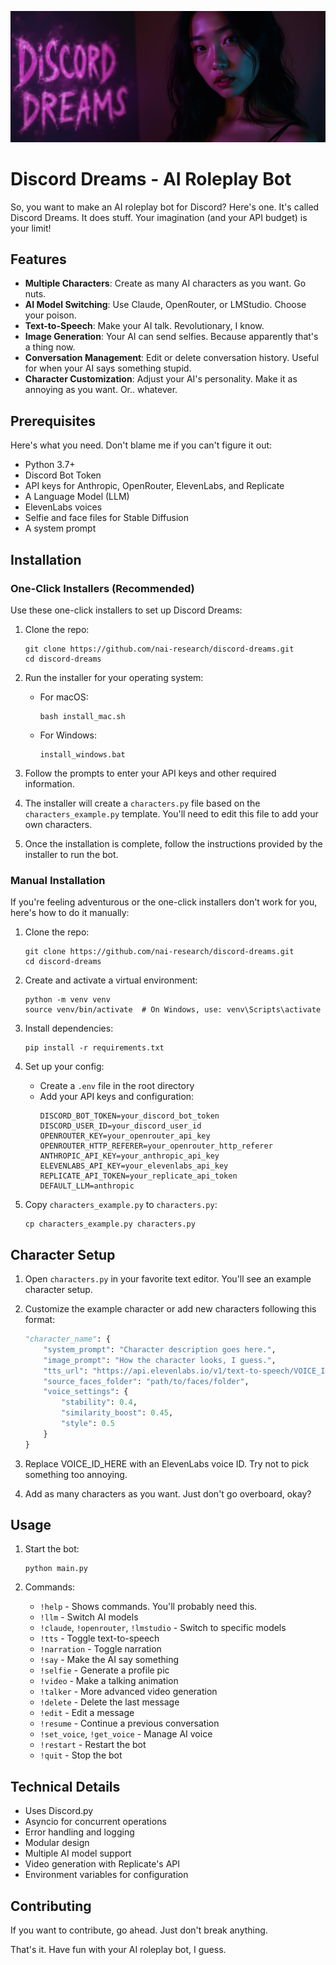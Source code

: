 ![Discord Dreams Banner](dd.png)

# Discord Dreams - AI Roleplay Bot

So, you want to make an AI roleplay bot for Discord? Here's one. It's called Discord Dreams. It does stuff. Your imagination (and your API budget) is your limit!

## Features

- **Multiple Characters**: Create as many AI characters as you want. Go nuts.
- **AI Model Switching**: Use Claude, OpenRouter, or LMStudio. Choose your poison.
- **Text-to-Speech**: Make your AI talk. Revolutionary, I know.
- **Image Generation**: Your AI can send selfies. Because apparently that's a thing now.
- **Conversation Management**: Edit or delete conversation history. Useful for when your AI says something stupid.
- **Character Customization**: Adjust your AI's personality. Make it as annoying as you want. Or.. whatever.

## Prerequisites

Here's what you need. Don't blame me if you can't figure it out:

- Python 3.7+
- Discord Bot Token
- API keys for Anthropic, OpenRouter, ElevenLabs, and Replicate
- A Language Model (LLM)
- ElevenLabs voices
- Selfie and face files for Stable Diffusion
- A system prompt

## Installation

### One-Click Installers (Recommended)

Use these one-click installers to set up Discord Dreams:

1. Clone the repo:
   ```
   git clone https://github.com/nai-research/discord-dreams.git
   cd discord-dreams
   ```

2. Run the installer for your operating system:

   - For macOS:
     ```
     bash install_mac.sh
     ```

   - For Windows:
     ```
     install_windows.bat
     ```

3. Follow the prompts to enter your API keys and other required information.

4. The installer will create a `characters.py` file based on the `characters_example.py` template. You'll need to edit this file to add your own characters.

5. Once the installation is complete, follow the instructions provided by the installer to run the bot.

### Manual Installation

If you're feeling adventurous or the one-click installers don't work for you, here's how to do it manually:

1. Clone the repo:
   ```
   git clone https://github.com/nai-research/discord-dreams.git
   cd discord-dreams
   ```

2. Create and activate a virtual environment:
   ```
   python -m venv venv
   source venv/bin/activate  # On Windows, use: venv\Scripts\activate
   ```

3. Install dependencies:
   ```
   pip install -r requirements.txt
   ```

4. Set up your config:
   - Create a `.env` file in the root directory
   - Add your API keys and configuration:
     ```
     DISCORD_BOT_TOKEN=your_discord_bot_token
     DISCORD_USER_ID=your_discord_user_id
     OPENROUTER_KEY=your_openrouter_api_key
     OPENROUTER_HTTP_REFERER=your_openrouter_http_referer
     ANTHROPIC_API_KEY=your_anthropic_api_key
     ELEVENLABS_API_KEY=your_elevenlabs_api_key
     REPLICATE_API_TOKEN=your_replicate_api_token
     DEFAULT_LLM=anthropic
     ```

5. Copy `characters_example.py` to `characters.py`:
   ```
   cp characters_example.py characters.py
   ```

## Character Setup

1. Open `characters.py` in your favorite text editor. You'll see an example character setup.

2. Customize the example character or add new characters following this format:

   ```python
   "character_name": {
       "system_prompt": "Character description goes here.",
       "image_prompt": "How the character looks, I guess.",
       "tts_url": "https://api.elevenlabs.io/v1/text-to-speech/VOICE_ID_HERE",
       "source_faces_folder": "path/to/faces/folder",
       "voice_settings": {
           "stability": 0.4,
           "similarity_boost": 0.45,
           "style": 0.5
       }
   }
   ```

3. Replace VOICE_ID_HERE with an ElevenLabs voice ID. Try not to pick something too annoying.

4. Add as many characters as you want. Just don't go overboard, okay?

## Usage

1. Start the bot:
   ```
   python main.py
   ```

2. Commands:
   - `!help` - Shows commands. You'll probably need this.
   - `!llm` - Switch AI models
   - `!claude`, `!openrouter`, `!lmstudio` - Switch to specific models
   - `!tts` - Toggle text-to-speech
   - `!narration` - Toggle narration
   - `!say` - Make the AI say something
   - `!selfie` - Generate a profile pic
   - `!video` - Make a talking animation
   - `!talker` - More advanced video generation
   - `!delete` - Delete the last message
   - `!edit` - Edit a message
   - `!resume` - Continue a previous conversation
   - `!set_voice`, `!get_voice` - Manage AI voice
   - `!restart` - Restart the bot
   - `!quit` - Stop the bot

## Technical Details

- Uses Discord.py
- Asyncio for concurrent operations
- Error handling and logging
- Modular design
- Multiple AI model support
- Video generation with Replicate's API
- Environment variables for configuration

## Contributing

If you want to contribute, go ahead. Just don't break anything.

That's it. Have fun with your AI roleplay bot, I guess.
